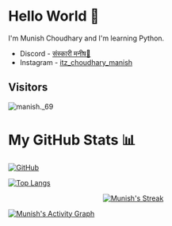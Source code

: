 # Hello World 👋




I'm Munish Choudhary and I'm learning Python.





- Discord - [संस्कारी मनीष🥀](https://discord.com/users/1097266765261701281)
- Instagram - [itz_choudhary_manish](https://instagram.com/itz_choudhary_manish)



## Visitors
![manish._69](https://profile-counter.glitch.me/munishkhatri720/count.svg)


# My GitHub Stats 📊

[![GitHub](https://github-readme-stats.vercel.app/api?username=munishkhatri720&show_icons=true&theme=dark&show=reviews,discussions_started,discussions_answered,prs_merged,prs_merged_percentage)](https://github.com/munishkhatri720)

[![Top Langs](https://github-readme-stats.vercel.app/api/top-langs/?username=munishkhatri720&show_icons=true&theme=dark&layout=compact&langs_count=8&card_width=320)](https://github.com/munishkhatri720)


</span>

<p align="center">
    <a href="https://github.com/munishkhatri720/github-readme-streak-stats">
        <img title="🔥 Get streak stats for your profile at git.io/streak-stats" alt="Munish's Streak" src="https://github-readme-streak-stats.herokuapp.com/?user=munishkhatri720&theme=black-ice&hide_border=true&stroke=0000&background=060A0CD0"/>
    </a>
</p>
<a href="https://github.com/munishkhatri720/github-readme-activity-graph"><img alt="Munish's Activity Graph" src="https://github-readme-activity-graph.vercel.app/graph?username=munishkhatri720&theme=react" /></a>
